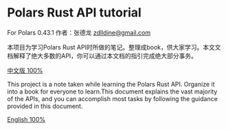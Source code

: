# Polars Rust API tutorial

For Polars 0.43.1 作者：张德龙 zdlldine@gmail.com

本项目为学习Polars Rust API时所做的笔记。整理成book，供大家学习。本文文档解释了绝大多数的API，你可以通过本文档的指引完成绝大部分事务。

[中文版 100%](https://langdine.github.io/Polars-Rust-API-tutorial/Rust-Polars-API-tutorial/zh_cn/main.html)

This project is a note taken while learning the Polars Rust API. Organize it into a book for everyone to learn.This document explains the vast majority of the APIs, and you can accomplish most tasks by following the guidance provided in this document.

[English 100%](https://langdine.github.io/Polars-Rust-API-tutorial/Rust-Polars-API-tutorial/en/main.html)
